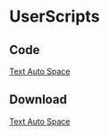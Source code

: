 # UserScripts

## Code
[Text Auto Space](https://github.com/moranfong/userscripts/blob/main/src/text-autospace.js)

## Download
[Text Auto Space](https://greasyfork.org/zh-CN/scripts/553348-text-auto-space)
